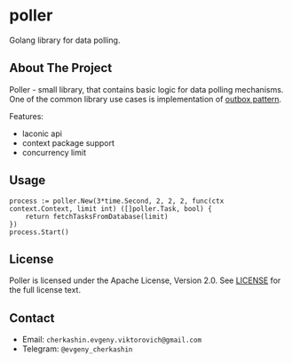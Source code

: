 # poller

Golang library for data polling.

## About The Project

Poller - small library, that contains basic logic for data polling mechanisms.
One of the common library use cases is implementation
of [outbox pattern](https://medium.com/design-microservices-architecture-with-patterns/outbox-pattern-for-microservices-architectures-1b8648dfaa27).

Features:

- laconic api
- context package support
- concurrency limit

## Usage

```
process := poller.New(3*time.Second, 2, 2, 2, func(ctx context.Context, limit int) ([]poller.Task, bool) {
	return fetchTasksFromDatabase(limit)
})
process.Start()
```

## License

Poller is licensed under the Apache License, Version 2.0. See [LICENSE](./LICENCE.md)
for the full license text.

## Contact

- Email: `cherkashin.evgeny.viktorovich@gmail.com`
- Telegram: `@evgeny_cherkashin`